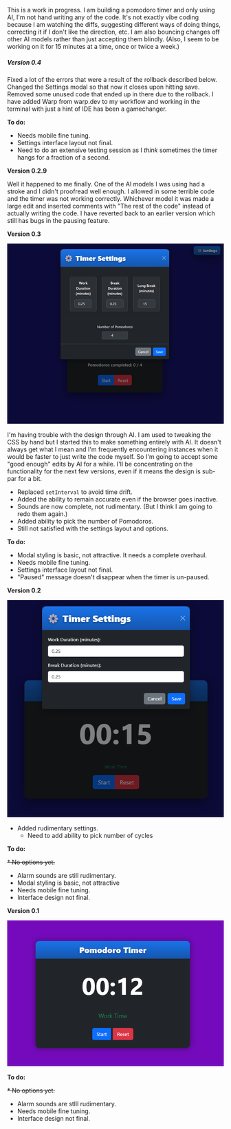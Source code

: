 This is a work in progress. I am building a pomodoro timer and only using AI, I'm not hand writing any of the code. It's not exactly vibe coding because I am watching the diffs, suggesting different ways of doing things, correcting it if I don't like the direction, etc. I am also bouncing changes off other AI models rather than just accepting them blindly. (Also, I seem to be working on it for 15 minutes at a time, once or twice a week.)

##### Version 0.4

Fixed a lot of the errors that were a result of the rollback described below. Changed the Settings modal so that now it closes upon hitting save. Removed some unused code that ended up in there due to the rollback. I have added Warp from warp.dev to my workflow and working in the terminal with just a hint of IDE has been a gamechanger.

**To do:**

* Needs mobile fine tuning.
* Settings interface layout not final.
* Need to do an extensive testing session as I *think* sometimes the timer hangs for a fraction of a second. 

**Version 0.2.9**

Well it happened to me finally. One of the AI models I was using had a stroke and I didn't proofread well enough. I allowed in some terrible code and the timer was not working correctly. Whichever model it was made a large edit and inserted comments with "The rest of the code" instead of actually writing the code. I have reverted back to an earlier version which still has bugs in the pausing feature. 

**Version 0.3**

![Ver 0.2](https://raw.githubusercontent.com/KevanMacGee/HTML-Pom/refs/heads/main/screenshots/ScreenshotVer0_3.png)

I'm having trouble with the design through AI. I am used to tweaking the CSS by hand but I started this to make something entirely with AI. It doesn't always get what I mean and I'm frequently encountering instances when it would be faster to just write the code myself. So I'm going to accept some "good enough" edits by AI for a while. I'll be concentrating on the functionality for the next few versions, even if it means the design is sub-par for a bit.

* Replaced `setInterval` to avoid time drift.
* Added the ability to remain accurate even if the browser goes inactive.
* Sounds are now complete, not rudimentary. (But I think I am going to redo them again.)
* Added ability to pick the number of Pomodoros.
* Still not satisfied with the settings layout and options.

**To do:**

* Modal styling is basic, not attractive. It needs a complete overhaul.
* Needs mobile fine tuning.
* Settings interface layout not final.
* "Paused" message doesn't disappear when the timer is un-paused.

**Version 0.2**

![Ver 0.2](https://raw.githubusercontent.com/KevanMacGee/HTML-Pom/refs/heads/main/screenshots/ScreenshotVer0_2a.png)
* Added rudimentary settings.
  - Need to add ability to pick number of cycles
    

**To do:**

~~* No options yet.~~
* Alarm sounds are still rudimentary.
* Modal styling is basic, not attractive
* Needs mobile fine tuning.
* Interface design not final.

**Version 0.1**

![Ver 0.1](https://raw.githubusercontent.com/KevanMacGee/HTML-Pom/refs/heads/main/screenshots/ScreenshotVer0_1.png)

**To do:**

~~* No options yet.~~
* Alarm sounds are stlll rudimentary.
* Needs mobile fine tuning.
* Interface design not final.
